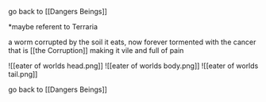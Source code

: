 go back to [[Dangers Beings]]

*maybe referent to Terraria 

a worm corrupted by the soil it eats, now forever tormented with the cancer that is [[the Corruption]] making it vile and full of pain

![[eater of worlds head.png]]
![[eater of worlds body.png]]
![[eater of worlds tail.png]]

go back to [[Dangers Beings]]